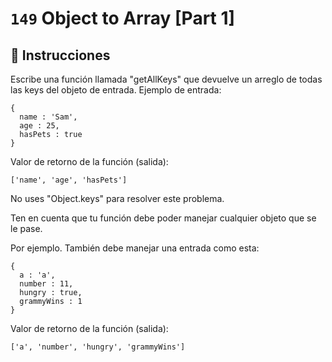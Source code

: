 # `149` Object to Array [Part 1]

## 📝 Instrucciones

Escribe una función llamada "getAllKeys" que devuelve un arreglo de todas las keys del objeto de entrada. Ejemplo de entrada:
```Js
{
  name : 'Sam',
  age : 25,
  hasPets : true
}
```
Valor de retorno de la función (salida):
```Js
['name', 'age', 'hasPets']
```
No uses "Object.keys" para resolver este problema.

Ten en cuenta que tu función debe poder manejar cualquier objeto que se le pase.

Por ejemplo. También debe manejar una entrada como esta:
```Js
{
  a : 'a',
  number : 11,
  hungry : true,
  grammyWins : 1
}
```
Valor de retorno de la función (salida):
```Js
['a', 'number', 'hungry', 'grammyWins']
```
